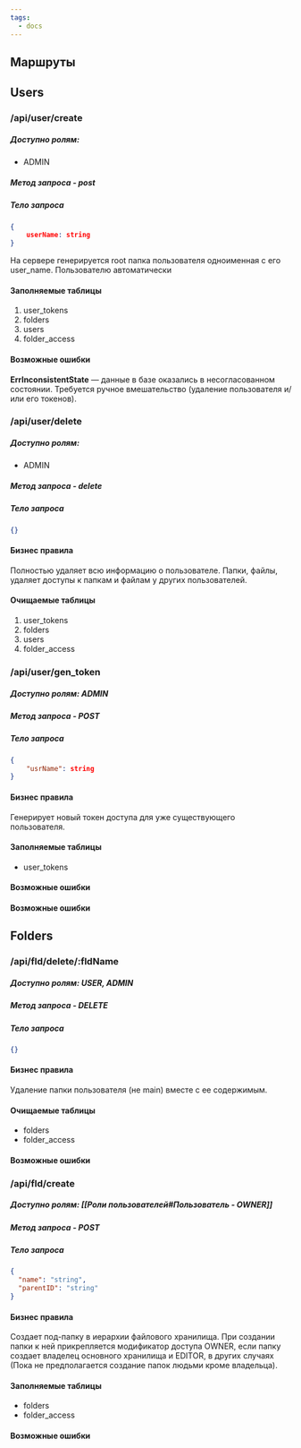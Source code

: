 ```yaml
---
tags:
  - docs
---
```

## Маршруты

## Users
### /api/user/create
##### Доступно ролям: 
- ADMIN
##### Метод запроса - post
##### Тело запроса
```json
{
	userName: string
}
```
На сервере генерируется root папка пользователя одноименная с его user_name. Пользователю автоматически 
#### Заполняемые таблицы
1) user_tokens
2) folders
3) users
4) folder_access
#### Возможные ошибки
**ErrInconsistentState** — данные в базе оказались в несогласованном состоянии. Требуется ручное вмешательство (удаление пользователя и/или его токенов).

### /api/user/delete
##### Доступно ролям: 
- ADMIN
##### Метод запроса - delete
##### Тело запроса
```json
{}
```
#### Бизнес правила
Полностью удаляет всю информацию о пользователе. Папки, файлы, удаляет доступы к папкам и файлам у других пользователей.
#### Очищаемые таблицы
1) user_tokens
2) folders
3) users
4) folder_access
### /api/user/gen_token
##### Доступно ролям: ADMIN

##### Метод запроса - POST
##### Тело запроса
```json
{
	"usrName": string
}
```
#### Бизнес правила
Генерирует новый токен доступа для уже существующего пользователя.

#### Заполняемые таблицы
- user_tokens

#### Возможные ошибки


#### Возможные ошибки

## Folders

### /api/fld/delete/:fldName
##### Доступно ролям: USER, ADMIN

##### Метод запроса - DELETE
##### Тело запроса
```json
{}
```
#### Бизнес правила
Удаление папки пользователя (не main) вместе с ее содержимым.
#### Очищаемые таблицы
- folders
- folder_access
#### Возможные ошибки

### /api/fld/create
##### Доступно ролям: [[Роли пользователей#Пользователь - OWNER]]

##### Метод запроса - POST
##### Тело запроса
```json
{
  "name": "string",
  "parentID": "string"
}
```
#### Бизнес правила
Создает под-папку в иерархии файлового хранилища. При создании папки к ней прикрепляется модификатор доступа  OWNER, если папку создает владелец основного хранилища и EDITOR, в других случаях (Пока не предполагается создание папок людьми кроме владельца).
#### Заполняемые таблицы
- folders
- folder_access
#### Возможные ошибки


